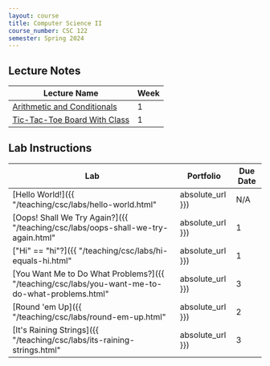 ```yaml
---
layout: course
title: Computer Science II
course_number: CSC 122
semester: Spring 2024
---
```


## Lecture Notes

| Lecture Name | Week |
|--------------|------|
| [Arithmetic and Conditionals](https://github.com/cmvandrevala/csc_122_arithmetic_and_conditionals)| 1 |
| [Tic-Tac-Toe Board With Class](https://github.com/cmvandrevala/csc_122_tic_tac_toe_board_with_class) | 1 |

## Lab Instructions

| Lab | Portfolio | Due Date |
| --- | --------- | -------- |
| [Hello World!]({{ "/teaching/csc/labs/hello-world.html" | absolute_url }}) | N/A | January 21, 2024 |
| [Oops! Shall We Try Again?]({{ "/teaching/csc/labs/oops-shall-we-try-again.html" | absolute_url }}) | 1 | January 21, 2024 |
| ["Hi" == "hi"?]({{ "/teaching/csc/labs/hi-equals-hi.html" | absolute_url }}) | 1 | January 21, 2024 |
| [You Want Me to Do What Problems?]({{ "/teaching/csc/labs/you-want-me-to-do-what-problems.html" | absolute_url }}) | 3 | January 21, 2024 |
| [Round 'em Up]({{ "/teaching/csc/labs/round-em-up.html" | absolute_url }}) | 2 | March 17, 2024 |
| [It's Raining Strings]({{ "/teaching/csc/labs/its-raining-strings.html" | absolute_url }}) | 3 | January 21, 2024 |
